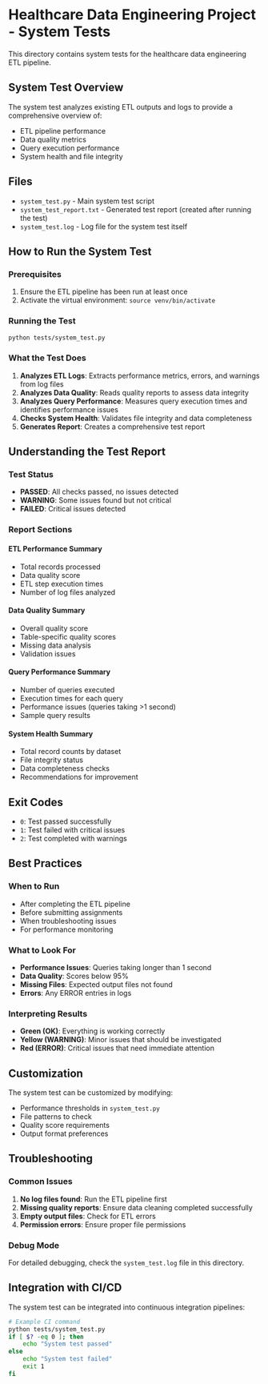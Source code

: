 # Healthcare Data Engineering Project - System Tests

This directory contains system tests for the healthcare data engineering ETL pipeline.

## System Test Overview

The system test analyzes existing ETL outputs and logs to provide a comprehensive overview of:
- ETL pipeline performance
- Data quality metrics
- Query execution performance
- System health and file integrity

## Files

- `system_test.py` - Main system test script
- `system_test_report.txt` - Generated test report (created after running the test)
- `system_test.log` - Log file for the system test itself

## How to Run the System Test

### Prerequisites
1. Ensure the ETL pipeline has been run at least once
2. Activate the virtual environment: `source venv/bin/activate`

### Running the Test
```bash
python tests/system_test.py
```

### What the Test Does
1. **Analyzes ETL Logs**: Extracts performance metrics, errors, and warnings from log files
2. **Analyzes Data Quality**: Reads quality reports to assess data integrity
3. **Analyzes Query Performance**: Measures query execution times and identifies performance issues
4. **Checks System Health**: Validates file integrity and data completeness
5. **Generates Report**: Creates a comprehensive test report

## Understanding the Test Report

### Test Status
- **PASSED**: All checks passed, no issues detected
- **WARNING**: Some issues found but not critical
- **FAILED**: Critical issues detected

### Report Sections

#### ETL Performance Summary
- Total records processed
- Data quality score
- ETL step execution times
- Number of log files analyzed

#### Data Quality Summary
- Overall quality score
- Table-specific quality scores
- Missing data analysis
- Validation issues

#### Query Performance Summary
- Number of queries executed
- Execution times for each query
- Performance issues (queries taking >1 second)
- Sample query results

#### System Health Summary
- Total record counts by dataset
- File integrity status
- Data completeness checks
- Recommendations for improvement

## Exit Codes
- `0`: Test passed successfully
- `1`: Test failed with critical issues
- `2`: Test completed with warnings

## Best Practices

### When to Run
- After completing the ETL pipeline
- Before submitting assignments
- When troubleshooting issues
- For performance monitoring

### What to Look For
- **Performance Issues**: Queries taking longer than 1 second
- **Data Quality**: Scores below 95%
- **Missing Files**: Expected output files not found
- **Errors**: Any ERROR entries in logs

### Interpreting Results
- **Green (OK)**: Everything is working correctly
- **Yellow (WARNING)**: Minor issues that should be investigated
- **Red (ERROR)**: Critical issues that need immediate attention

## Customization

The system test can be customized by modifying:
- Performance thresholds in `system_test.py`
- File patterns to check
- Quality score requirements
- Output format preferences

## Troubleshooting

### Common Issues
1. **No log files found**: Run the ETL pipeline first
2. **Missing quality reports**: Ensure data cleaning completed successfully
3. **Empty output files**: Check for ETL errors
4. **Permission errors**: Ensure proper file permissions

### Debug Mode
For detailed debugging, check the `system_test.log` file in this directory.

## Integration with CI/CD

The system test can be integrated into continuous integration pipelines:
```bash
# Example CI command
python tests/system_test.py
if [ $? -eq 0 ]; then
    echo "System test passed"
else
    echo "System test failed"
    exit 1
fi
``` 